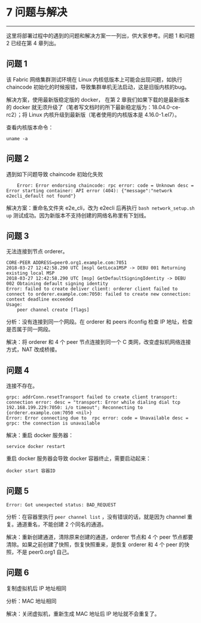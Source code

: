 ﻿# 7 问题与解决


---

这里将部署过程中的遇到的问题和解决方案一一列出，供大家参考。问题 1 和问题 2 已经在第 4 章列出。

## 问题 1

该 Fabric 网络集群测试环境在 Linux 内核低版本上可能会出现问题，如执行 chaincode 初始化的时候报错，导致集群单机无法启动，这是旧版内核的bug。

解决方案，使用最新版稳定版的 docker， 在第 2 章我们如果下载的是最新版本的 docker 就无须升级了（笔者写文档时的所下最新稳定版为：18.04.0-ce-rc2）；将 Linux 内核升级到最新版（笔者使用的内核版本是 4.16.0-1.el7）。

查看内核版本命令：

`uname -a`

## 问题 2

遇到如下问题导致 chaincode 初始化失败

```
    Error: Error endorsing chaincode: rpc error: code = Unknown desc = Error starting container: API error (404): {"message":"network e2ecli_default not found"}
```

解决方案：重命名文件夹 e2e_cli，改为 e2ecli 后再执行 `bash network_setup.sh up` 测试成功。因为新版本不支持创建的网络名称里有下划线。

## 问题 3

无法连接到节点 orderer。
```
CORE-PEER ADDRESS=peer0.org1.example.com:7051 
2018-03-27 12:42:58.290 UTC [mspl GetLoca1MSP -> DEBU 001 Returning existing local MSP
2018-03-27 12:42:58.290 UTC [msp] GetDefaultSigningIdentity -> DEBU 002 Obtaining default signing identity 
Error: failed to create deliver client: orderer client failed to connect to orderer.example.com:7050: failed to create new connection: context deadline exceeded 
Usage: 
    peer channel create [flags] 
```
分析：没有连接到同一个网段。在 orderer 和 peers ifconfig 检查 IP 地址，检查是否属于同一网段。

解决：将 orderer 和 4 个 peer 节点连接到同一个 C 类网，改变虚拟机网络连接方式，NAT 改成桥接。

## 问题 4

连接不存在。

```
grpc: addrConn.resetTransport failed to create client transport: connection error: desc = "transport: Error while dialing dial tcp 192.168.199.229:7050: i/o timeout"; Reconnecting to {orderer.example.com:7050 <nil>}
Error: Error connecting due to  rpc error: code = Unavailable desc = grpc: the connection is unavailable
```

解决：重启 docker 服务器：

`service docker restart`

重启 docker 服务器会导致 docker 容器终止，需要启动起来：

`docker start 容器ID`

## 问题 5

`Error: Got unexpected status: BAD_REQUEST`

分析：在容器里执行 `peer channel list` ，没有错误的话，就是因为 channel 重复。通道重名，不能创建 2 个同名的通道。

解决：重新创建通道，清除原来创建的通道，orderer 节点和 4 个 peer 节点都要清除。如果之前创建了快照，恢复快照重来，是恢复 orderer 和 4 个 peer 的快照，不是 peer0.org1 自己。

## 问题 6

复制虚拟机后 IP 地址相同

分析：MAC 地址相同

解决：关闭虚拟机，重新生成 MAC 地址后 IP 地址就不会重复了。
